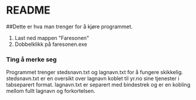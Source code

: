 # README #

##Dette er hva man trenger for å kjøre programmet.

1. Last ned mappen "Faresonen"
2. Dobbelklikk på faresonen.exe

### Ting å merke seg
Programmet trenger stedsnavn.txt og lagnavn.txt for å fungere skikkelig. stedsnavn.txt er en oversikt over lagnavn koblet til yr.no sine tjenester i tabseparert format. lagnavn.txt er separert med bindestrek og er en kobling mellom fullt lagnavn og forkortelsen. 
